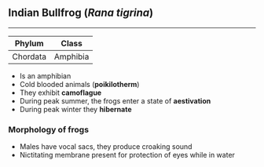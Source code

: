 
## Indian Bullfrog (*Rana tigrina*)
---

| Phylum   | Class    |
| -------- | -------- |
| Chordata | Amphibia |
- Is an amphibian
- Cold blooded animals (**poikilotherm**)
- They exhibit **camoflague** 
- During peak summer, the frogs  enter a state of **aestivation**
- During peak winter they **hibernate**

### Morphology of frogs
- Males have vocal sacs, they produce croaking sound
- Nictitating membrane present for protection of eyes while in water
